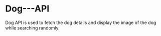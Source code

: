 # Dog---API
Dog API is used to fetch the dog details and display the image of the dog while searching randomly.
